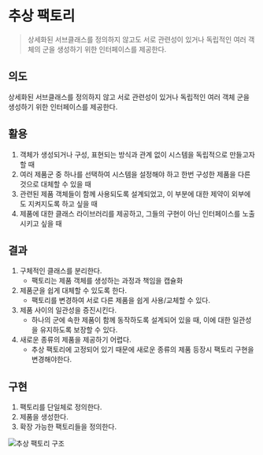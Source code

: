 # 추상 팩토리

> 상세화된 서브클래스를 정의하지 않고도 서로 관련성이 있거나 독립적인 여러 객체의 군을 생성하기 위한 인터페이스를 제공한다.

## 의도

상세화된 서브클래스를 정의하지 않고 서로 관련성이 있거나 독립적인 여러 객체 군을 생성하기 위한 인터페이스를 제공한다.

## 활용

1. 객체가 생성되거나 구성, 표현되는 방식과 관계 없이 시스템을 독립적으로 만들고자 할 때
2. 여러 제품군 중 하나를 선택하여 시스템을 설정해야 하고 한번 구성한 제품을 다른 것으로 대체할 수 있을 때
3. 관련된 제품 객체들이 함께 사용되도록 설계되었고, 이 부분에 대한 제약이 외부에도 지켜지도록 하고 싶을 때
4. 제품에 대한 클래스 라이브러리를 제공하고, 그들의 구현이 아닌 인터페이스를 노출시키고 싶을 때

## 결과

1. 구체적인 클래스를 분리한다.
   - 팩토리는 제품 객체를 생성하는 과정과 책임을 캡슐화
2. 제품군을 쉽게 대체할 수 있도록 한다.
   - 팩토리를 변경하여 서로 다른 제품을 쉽게 사용/교체할 수 있다.
3. 제품 사이의 일관성을 증진시킨다.
   - 하나의 군에 속한 제품이 함께 동작하도록 설계되어 있을 때, 이에 대한 일관성을 유지하도록 보장할 수 있다.
4. 새로운 종류의 제품을 제공하기 어렵다.
   - 추상 팩토리에 고정되어 있기 때문에 새로운 종류의 제품 등장시 팩토리 구현을 변경해야한다. 

## 구현

1. 팩토리를 단일체로 정의한다.
2. 제품을 생성한다.
3. 확장 가능한 팩토리들을 정의한다.

![추상 팩토리 구조](../../../../../../images/creation/abstractfactory/packageAbstractfactory.png)
